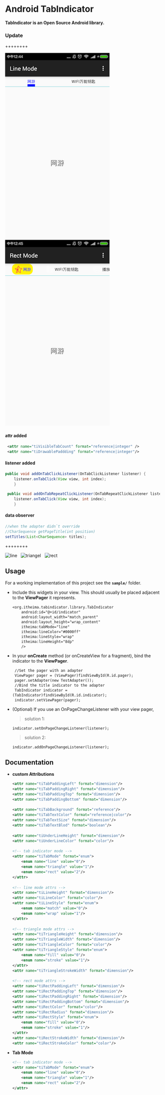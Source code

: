 # __Android TabIndicator__

__TabIndicator is an Open Source Android library.__


### Update
++++++++

![visibleTabCount](art/visibleCount.png) &nbsp;
![drawableLeft](art/drawablesupport.png) &nbsp;

#### attr added

```xml
 <attr name="tiVisibleTabCount" format="reference|integer" />
 <attr name="tiDrawablePaddding" format="reference|integer"/>
```

#### listener added

```java
public void addOnTabClickListener(OnTabClickListener listener) {
    listener.onTabClick(View view, int index);
    }
```

```java
 public void addOnTabRepeatClickListener(OnTabRepeatClickListener listener) {
    listener.onTabClick(View view, int index);
    }
```

#### data observer

```java
//when the adapter didn`t override 
//CharSequence getPageTitle(int position)
setTitles(List<CharSequence> titles);
```

++++++++

![line](art/line.gif) &nbsp;
![triangel](art/triangle.gif) &nbsp;
![rect](art/rect.gif)


## Usage
For a working implementation of this project see the __`sample/`__ folder.

* Include this widgets in your view. This should usually be placed adjacent to the __ViewPager__ it represents.
  
    ```
    <org.itheima.tabindicator.library.TabIndicator
        android:id="@+id/indicator"
        android:layout_width="match_parent"
        android:layout_height="wrap_content"
        itheima:tabMode="line"
        itheima:lineColor="#0000ff"
        itheima:lineStyle="wrap"
        itheima:lineHeight="8dp"
        />
    ```
    
* In your __onCreate__ method (or onCreateView for a fragment), bind the indicator to the __ViewPager__.
    
    ```
     //Set the pager with an adapter
     ViewPager pager = (ViewPager)findViewById(R.id.pager);
     pager.setAdapter(new TestAdapter());    
     //Bind the title indicator to the adapter
     TabIndicator indicator = (TabIndicator)findViewById(R.id.indicator);
     indicator.setViewPager(pager);
    ```

* (Optional) If you use an OnPageChangeListener with your view pager,

  > solution 1:
    ```
    indicator.setOnPageChangeListener(listener);
    ```

  > solution 2:
    ```
    indicator.addOnPageChangeListener(listener);
    ```
    
## Documentation

* __custom Attributions__
    ```xml
    <attr name="tiTabPaddingLeft" format="dimension"/>
    <attr name="tiTabPaddingRight" format="dimension"/>
    <attr name="tiTabPaddingTop" format="dimension"/>
    <attr name="tiTabPaddingBottom" format="dimension"/>

    <attr name="tiTabBackground" format="reference"/>
    <attr name="tiTabTextColor" format="reference|color"/>
    <attr name="tiTabTextSize" format="dimension"/>
    <attr name="tiTabTextBlod" format="boolean"/>

    <attr name="tiUnderLineHeight" format="dimension"/>
    <attr name="tiUnderLineColor" format="color"/>

    <!-- tab indicator mode -->
    <attr name="tiTabMode" format="enum">
        <enum name="line" value="0"/>
        <enum name="triangle" value="1"/>
        <enum name="rect" value="2"/>
    </attr>

    <!-- line mode attrs -->
    <attr name="tiLineHeight" format="dimension"/>
    <attr name="tiLineColor" format="color"/>
    <attr name="tiLineStyle" format="enum">
        <enum name="match" value="0"/>
        <enum name="wrap" value="1"/>
    </attr>

    <!-- triangle mode attrs -->
    <attr name="tiTriangleHeight" format="dimension"/>
    <attr name="tiTriangleWidth" format="dimension"/>
    <attr name="tiTriangleColor" format="color"/>
    <attr name="tiTriangleStyle" format="enum">
        <enum name="fill" value="0"/>
        <enum name="stroke" value="1"/>
    </attr>
    <attr name="tiTriangleStrokeWidth" format="dimension"/>

    <!-- rect mode attrs -->
    <attr name="tiRectPaddingLeft" format="dimension"/>
    <attr name="tiRectPaddingTop" format="dimension"/>
    <attr name="tiRectPaddingRight" format="dimension"/>
    <attr name="tiRectPaddingBottom" format="dimension"/>
    <attr name="tiRectColor" format="color"/>
    <attr name="tiRectRadius" format="dimension"/>
    <attr name="tiRectStyle" format="enum">
        <enum name="fill" value="0"/>
        <enum name="stroke" value="1"/>
    </attr>
    <attr name="tiRectStrokeWidth" format="dimension"/>
    <attr name="tiRectStrokeColor" format="color"/>
    ```

* __Tab Mode__
	```xml
	<!-- tab indicator mode -->
    <attr name="tiTabMode" format="enum">
        <enum name="line" value="0"/>
        <enum name="triangle" value="1"/>
        <enum name="rect" value="2"/>
    </attr>
	```